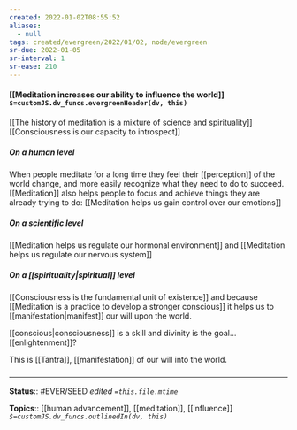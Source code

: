 ```yaml
---
created: 2022-01-02T08:55:52 
aliases:
  - null
tags: created/evergreen/2022/01/02, node/evergreen
sr-due: 2022-01-05
sr-interval: 1
sr-ease: 210
---
```


#### [[Meditation increases our ability to influence the world]] `$=customJS.dv_funcs.evergreenHeader(dv, this)`

[[The history of meditation is a mixture of science and spirituality]]
[[Consciousness is our capacity to introspect]]

##### On a human level
When people meditate for a long time they feel their [[perception]] of the world change,
and more easily recognize what they need to do to succeed.
[[Meditation]] also helps people to focus and achieve things they are already trying to do: [[Meditation helps us gain control over our emotions]]

##### On a scientific level
[[Meditation helps us regulate our hormonal environment]] and [[Meditation helps us regulate our nervous system]]

##### On a [[spirituality|spiritual]] level

[[Consciousness is the fundamental unit of existence]] and because [[Meditation is a practice to develop a stronger conscious]] it helps us to [[manifestation|manifest]] our will upon the world.


[[conscious|consciousness]] is a skill and divinity is the goal... [[enlightenment]]?

This is [[Tantra]], [[manifestation]] of our will into the world.

### <hr class="footnote"/>

**Status**:: #EVER/SEED
*edited `=this.file.mtime`*

**Topics**:: [[human advancement]], [[meditation]], [[influence]]
*`$=customJS.dv_funcs.outlinedIn(dv, this)`*


